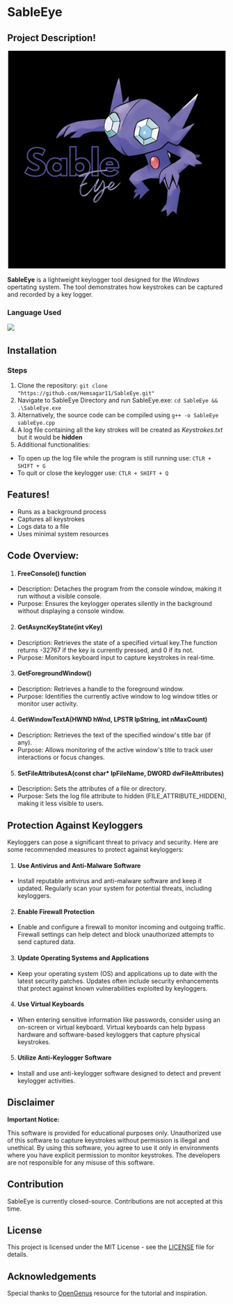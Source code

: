 # SableEye
## Project Description!
<center><img src="./assets/SableEye-logo.png"></center>

**SableEye** is a lightweight keylogger tool designed for the *Windows* opertating system. The tool demonstrates how keystrokes can be captured and recorded by a key logger.

### Language Used
<img src="https://upload.wikimedia.org/wikipedia/commons/thumb/1/18/ISO_C%2B%2B_Logo.svg/1200px-ISO_C%2B%2B_Logo.svg.png" width="30">

## Installation
### Steps
1. Clone the repository:
```git clone "https://github.com/Hemsagar11/SableEye.git"```
2. Navigate to SableEye Directory and run SableEye.exe:
```cd SableEye && .\SableEye.exe ```
3. Alternatively, the source code can be compiled using ```g++ -o SableEye sableEye.cpp```
4. A log file containing all the key strokes will be created as *Keystrokes.txt* but it would be **hidden**
5. Additional functionalities:
- To open up the log file while the program is still running use: ```CTLR + SHIFT + G```
- To quit or close the keylogger use: ```CTLR + SHIFT + Q```

## Features!
- Runs as a background process
- Captures all keystrokes
- Logs data to a file
- Uses minimal system resources

## Code Overview:
1. #### FreeConsole() function

- Description: Detaches the program from the console window, making it run without a visible console.
- Purpose: Ensures the keylogger operates silently in the background without displaying a console window.
2. #### GetAsyncKeyState(int vKey)

- Description: Retrieves the state of a specified virtual key.The function returns -32767 if the key is currently pressed, and 0 if its not.
- Purpose: Monitors keyboard input to capture keystrokes in real-time.
3. #### GetForegroundWindow()
- Description: Retrieves a handle to the foreground window.
- Purpose: Identifies the currently active window to log window titles or monitor user activity.
4. #### GetWindowTextA(HWND hWnd, LPSTR lpString, int nMaxCount)

- Description: Retrieves the text of the specified window's title bar (if any).
- Purpose: Allows monitoring of the active window's title to track user interactions or focus changes.
5. #### SetFileAttributesA(const char* lpFileName, DWORD dwFileAttributes)

- Description: Sets the attributes of a file or directory.
- Purpose: Sets the log file attribute to hidden (FILE_ATTRIBUTE_HIDDEN), making it less visible to users.

## Protection Against Keyloggers

Keyloggers can pose a significant threat to privacy and security. Here are some recommended measures to protect against keyloggers:

1. #### Use Antivirus and Anti-Malware Software
- Install reputable antivirus and anti-malware software and keep it updated.
Regularly scan your system for potential threats, including keyloggers.
2. #### Enable Firewall Protection
- Enable and configure a firewall to monitor incoming and outgoing traffic.
Firewall settings can help detect and block unauthorized attempts to send captured data.
3. #### Update Operating Systems and Applications
- Keep your operating system (OS) and applications up to date with the latest security patches.
Updates often include security enhancements that protect against known vulnerabilities exploited by keyloggers.
4. #### Use Virtual Keyboards
- When entering sensitive information like passwords, consider using an on-screen or virtual keyboard.
Virtual keyboards can help bypass hardware and software-based keyloggers that capture physical keystrokes.
5. #### Utilize Anti-Keylogger Software
- Install and use anti-keylogger software designed to detect and prevent keylogger activities.

## Disclaimer
**Important Notice:**

This software is provided for educational purposes only. Unauthorized use of this software to capture keystrokes without permission is illegal and unethical. By using this software, you agree to use it only in environments where you have explicit permission to monitor keystrokes. The developers are not responsible for any misuse of this software.

## Contribution

SableEye is currently closed-source. Contributions are not accepted at this time.


## License

This project is licensed under the MIT License - see the [LICENSE](https://github.com/Hemsagar11/SableEye/blob/main/LICENSE) file for details.

## Acknowledgements

Special thanks to [OpenGenus](https://iq.opengenus.org/keylogger-in-cpp/) resource for the tutorial and inspiration.

